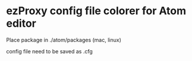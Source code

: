 # ezProxy config file colorer for Atom editor

Place package in ./atom/packages (mac, linux)

config file need to be saved as <name>.cfg
